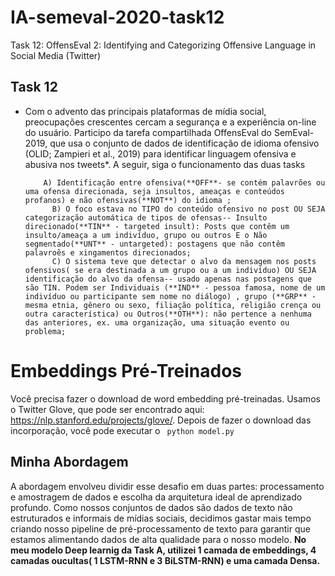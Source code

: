 # IA-semeval-2020-task12
Task 12: OffensEval 2: Identifying and Categorizing Offensive Language in Social Media (Twitter)

## Task 12
* Com o advento das principais plataformas de mídia social, preocupações crescentes cercam a segurança e a experiência on-line do usuário. Participo da tarefa compartilhada OffensEval do SemEval-2019, que usa o conjunto de dados de identificação de idioma ofensivo (OLID; Zampieri et al., 2019) para identificar linguagem ofensiva e abusiva nos tweets*. A seguir, siga o funcionamento das duas tasks

          A) Identificação entre ofensiva(**OFF**- se contém palavrões ou uma ofensa direcionada, seja insultos, ameaças e conteúdos profanos) e não ofensivas(**NOT**) do idioma ;
	        B) O foco estava no TIPO do conteúdo ofensivo no post OU SEJA categorização automática de tipos de ofensas-- Insulto direcionado(**TIN** - targeted insult): Posts que contêm um insulto/ameaça a um indivíduo, grupo ou outros E o Não segmentado(**UNT** - untargeted): postagens que não contêm palavroẽs e xingamentos direcionados;
	        C) O sistema teve que detectar o alvo da mensagem nos posts ofensivos( se era destinada a um grupo ou a um indivíduo) OU SEJA identificação do alvo da ofensa-- usado apenas nas postagens que são TIN. Podem ser Individuais (**IND** - pessoa famosa, nome de um indivíduo ou participante sem nome no diálogo) , grupo (**GRP** - mesma etnia, gênero ou sexo, filiação política, religião crença ou outra característica) ou Outros(**OTH**): não pertence a nenhuma das anteriores, ex. uma organização, uma situação evento ou problema;


# Embeddings Pré-Treinados 
Você precisa fazer o download de word embedding pré-treinadas. Usamos o Twitter Glove, que pode ser encontrado aqui: https://nlp.stanford.edu/projects/glove/. Depois de fazer o download das incorporação, você pode executar o `` python model.py``

## Minha Abordagem
A abordagem envolveu dividir esse desafio em duas partes: processamento e amostragem de dados e escolha da arquitetura ideal de aprendizado profundo. Como nossos conjuntos de dados são dados de texto não estruturados e informais de mídias sociais, decidimos gastar mais tempo criando nosso pipeline de pré-processamento de texto para garantir que estamos alimentando dados de alta qualidade para o nosso modelo. **No meu modelo Deep learnig da Task A, utilizei 1 camada de embeddings, 4 camadas oucultas( 1 LSTM-RNN e 3 BiLSTM-RNN) e uma camada Densa.**


